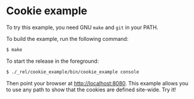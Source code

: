 Cookie example
==============

To try this example, you need GNU `make` and `git` in your PATH.

To build the example, run the following command:

``` bash
$ make
```

To start the release in the foreground:

``` bash
$ ./_rel/cookie_example/bin/cookie_example console
```

Then point your browser at [http://localhost:8080](http://localhost:8080).
This example allows you to use any path to show that the cookies
are defined site-wide. Try it!
